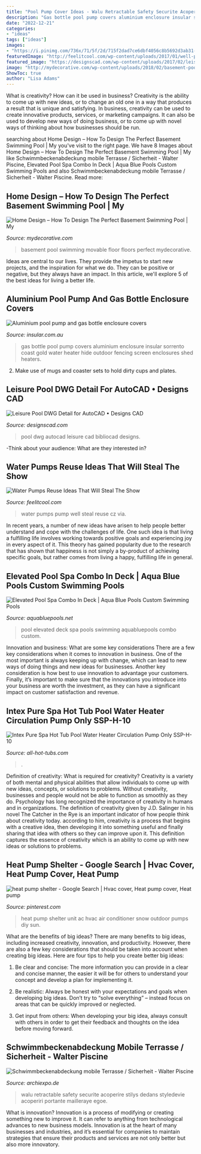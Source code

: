 ```yaml
---
title: "Pool Pump Cover Ideas - Walu Retractable Safety Securite Acoperire Stilys Dedans Styledevie Acoperiri Portante Mailleraye Egoe"
description: "Gas bottle pool pump covers aluminium enclosure insular sorrento coast gold water heater hide outdoor fencing screen enclosures shed heaters"
date: "2022-12-21"
categories:
- "ideas"
tags: ["ideas"]
images:
- "https://i.pinimg.com/736x/71/5f/2d/715f2dad7ce6dbf4056c8b5692d3ab31--heat-pump-cover-ideas-heat-pumps.jpg"
featuredImage: "http://feelitcool.com/wp-content/uploads/2017/01/well-pumps-reuse5.jpg"
featured_image: "https://designscad.com/wp-content/uploads/2017/02/leisure_pool_dwg_detail_for_autocad_31312.gif"
image: "http://mydecorative.com/wp-content/uploads/2018/02/basement-pool-movable-floor.jpg"
ShowToc: true
author: "Lisa Adams"
---
```



What is creativity? How can it be used in business?
Creativity is the ability to come up with new ideas, or to change an old one in a way that produces a result that is unique and satisfying. In business, creativity can be used to create innovative products, services, or marketing campaigns. It can also be used to develop new ways of doing business, or to come up with novel ways of thinking about how businesses should be run.

	

		
searching about Home Design – How To Design The Perfect Basement Swimming Pool | My you've visit to the right page. We have 8 Images about Home Design – How To Design The Perfect Basement Swimming Pool | My like Schwimmbeckenabdeckung mobile Terrasse / Sicherheit - Walter Piscine, Elevated Pool Spa Combo In Deck | Aqua Blue Pools Custom Swimming Pools and also Schwimmbeckenabdeckung mobile Terrasse / Sicherheit - Walter Piscine. Read more:
		
    
## Home Design – How To Design The Perfect Basement Swimming Pool | My

<img loading=lazy src="http://mydecorative.com/wp-content/uploads/2018/02/basement-pool-movable-floor.jpg" onerror="this.onerror=null;this.src='https://tse4.mm.bing.net/th?id=OIP.x_Sj7tvqw6zTEWbG8yzZKQHaD_&amp;pid=15.1';" alt="Home Design – How To Design The Perfect Basement Swimming Pool | My">

_Source: mydecorative.com_

>basement pool swimming movable floor floors perfect mydecorative. 

	

Ideas are central to our lives. They provide the impetus to start new projects, and the inspiration for what we do. They can be positive or negative, but they always have an impact. In this article, we'll explore 5 of the best ideas for living a better life.

    
## Aluminium Pool Pump And Gas Bottle Enclosure Covers

<img loading=lazy src="http://www.insular.com.au/wp-content/uploads/2013/09/Aluminium-Gas-Bottle-Cover-Sorrento-2-.jpg" onerror="this.onerror=null;this.src='https://tse2.mm.bing.net/th?id=OIP.Om-SDfd5a6psJjXHZa5ingHaJ4&amp;pid=15.1';" alt="Aluminium pool pump and gas bottle enclosure covers">

_Source: insular.com.au_

>gas bottle pool pump covers aluminium enclosure insular sorrento coast gold water heater hide outdoor fencing screen enclosures shed heaters. 

	

2. Make use of mugs and coaster sets to hold dirty cups and plates.

    
## Leisure Pool DWG Detail For AutoCAD • Designs CAD

<img loading=lazy src="https://designscad.com/wp-content/uploads/2017/02/leisure_pool_dwg_detail_for_autocad_31312.gif" onerror="this.onerror=null;this.src='https://tse4.mm.bing.net/th?id=OIP.jFN5YuKOMvncuRTH5CoiUAHaFE&amp;pid=15.1';" alt="Leisure Pool DWG Detail for AutoCAD • Designs CAD">

_Source: designscad.com_

>pool dwg autocad leisure cad bibliocad designs. 

	

-Think about your audience: What are they interested in?

    
## Water Pumps Reuse Ideas That Will Steal The Show

<img loading=lazy src="http://feelitcool.com/wp-content/uploads/2017/01/well-pumps-reuse5.jpg" onerror="this.onerror=null;this.src='https://tse2.mm.bing.net/th?id=OIP.BG_FYln8p3TozdF4mIpp0gHaLZ&amp;pid=15.1';" alt="Water Pumps Reuse Ideas That Will Steal The Show">

_Source: feelitcool.com_

>water pumps pump well steal reuse cz via. 

	

In recent years, a number of new ideas have arisen to help people better understand and cope with the challenges of life. One such idea is that living a fulfilling life involves working towards positive goals and experiencing joy in every aspect of it. This theory has gained popularity due to the research that has shown that happiness is not simply a by-product of achieving specific goals, but rather comes from living a happy, fulfilling life in general.

    
## Elevated Pool Spa Combo In Deck | Aqua Blue Pools Custom Swimming Pools

<img loading=lazy src="https://www.aquabluepools.net/wp-content/uploads/2017/01/pool-spa-deck-7-683x1024-1-683x1024.jpg" onerror="this.onerror=null;this.src='https://tse2.mm.bing.net/th?id=OIP.1M6rCI_fE-wlAdAWGZXTFgHaLG&amp;pid=15.1';" alt="Elevated Pool Spa Combo In Deck | Aqua Blue Pools Custom Swimming Pools">

_Source: aquabluepools.net_

>pool elevated deck spa pools swimming aquabluepools combo custom. 

	

Innovation and business: What are some key considerations
There are a few key considerations when it comes to innovation in business. One of the most important is always keeping up with change, which can lead to new ways of doing things and new ideas for businesses. Another key consideration is how best to use innovation to advantage your customers. Finally, it’s important to make sure that the innovations you introduce into your business are worth the investment, as they can have a significant impact on customer satisfaction and revenue.

    
## Intex Pure Spa Hot Tub Pool Water Heater Circulation Pump Only SSP-H-10

<img loading=lazy src="https://all-hot-tubs.com/sites/default/files/products-images/2017-04/7410/7410-6186.jpg" onerror="this.onerror=null;this.src='https://tse3.mm.bing.net/th?id=OIP.znab3gJ-aOfQVzjMdmT16gHaLH&amp;pid=15.1';" alt="Intex Pure Spa Hot Tub Pool Water Heater Circulation Pump Only SSP-H-10">

_Source: all-hot-tubs.com_

>. 

	

Definition of creativity: What is required for creativity?
Creativity is a variety of both mental and physical abilities that allow individuals to come up with new ideas, concepts, or solutions to problems. Without creativity, businesses and people would not be able to function as smoothly as they do. Psychology has long recognized the importance of creativity in humans and in organizations. The definition of creativity given by J.D. Salinger in his novel The Catcher in the Rye is an important indicator of how people think about creativity today. according to him, creativity is a process that begins with a creative idea, then developing it into something useful and finally sharing that idea with others so they can improve upon it. This definition captures the essence of creativity which is an ability to come up with new ideas or solutions to problems.

    
## Heat Pump Shelter - Google Search | Hvac Cover, Heat Pump Cover, Heat Pump

<img loading=lazy src="https://i.pinimg.com/736x/71/5f/2d/715f2dad7ce6dbf4056c8b5692d3ab31--heat-pump-cover-ideas-heat-pumps.jpg" onerror="this.onerror=null;this.src='https://tse1.mm.bing.net/th?id=OIP.ehxlDWZmR6jf2bZ-Tjh1twHaLH&amp;pid=15.1';" alt="heat pump shelter - Google Search | Hvac cover, Heat pump cover, Heat pump">

_Source: pinterest.com_

>heat pump shelter unit ac hvac air conditioner snow outdoor pumps diy sun. 

	

What are the benefits of big ideas?
There are many benefits to big ideas, including increased creativity, innovation, and productivity. However, there are also a few key considerations that should be taken into account when creating big ideas. Here are four tips to help you create better big ideas:
1. Be clear and concise: The more information you can provide in a clear and concise manner, the easier it will be for others to understand your concept and develop a plan for implementing it.

2. Be realistic: Always be honest with your expectations and goals when developing big ideas. Don’t try to “solve everything” – instead focus on areas that can be quickly improved or neglected.

3. Get input from others: When developing your big idea, always consult with others in order to get their feedback and thoughts on the idea before moving forward.

    
## Schwimmbeckenabdeckung Mobile Terrasse / Sicherheit - Walter Piscine

<img loading=lazy src="https://img.archiexpo.de/images_ae/photo-g/94580-8238492.jpg" onerror="this.onerror=null;this.src='https://tse2.mm.bing.net/th?id=OIP.W-9bOLA_vYVJruWG_vwRzQHaE1&amp;pid=15.1';" alt="Schwimmbeckenabdeckung mobile Terrasse / Sicherheit - Walter Piscine">

_Source: archiexpo.de_

>walu retractable safety securite acoperire stilys dedans styledevie acoperiri portante mailleraye egoe. 

	

What is innovation?
Innovation is a process of modifying or creating something new to improve it. It can refer to anything from technological advances to new business models. Innovation is at the heart of many businesses and industries, and it’s essential for companies to maintain strategies that ensure their products and services are not only better but also more innovatory.

